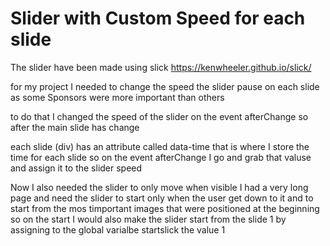 # Slider with Custom Speed for each slide

The slider have been made using slick 
https://kenwheeler.github.io/slick/

for my project I needed to change the speed the slider pause on each slide
as some Sponsors were more important than others

to do that I changed the speed of the slider on the event afterChange
so after the main slide has change

each slide (div) has an attribute called data-time that is where I store the time for each slide
so on the event afterChange I go and grab that valuse and assign it to the slider speed

Now I also needed the slider to only move when visible
I had a very long page and need the slider to start only when the user get down to it
and to start from the mos timportant images that were positioned at the beginning so on the start I would also make the slider start from the slide 1
by assigning to the global varialbe startslick the value 1
